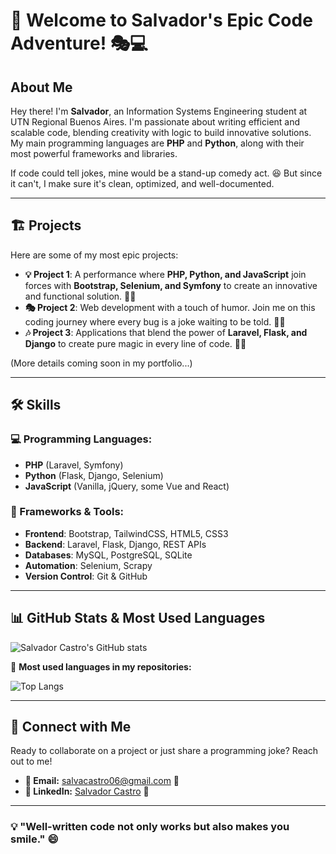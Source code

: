 # 🚀 Welcome to Salvador's Epic Code Adventure! 🎭💻

## About Me

Hey there! I'm **Salvador**, an Information Systems Engineering student at UTN Regional Buenos Aires. I'm passionate about writing efficient and scalable code, blending creativity with logic to build innovative solutions. My main programming languages are **PHP** and **Python**, along with their most powerful frameworks and libraries.

If code could tell jokes, mine would be a stand-up comedy act. 😆 But since it can't, I make sure it's clean, optimized, and well-documented.

---

## 🏗️ Projects

Here are some of my most epic projects:

- **💡 Project 1**: A performance where **PHP, Python, and JavaScript** join forces with **Bootstrap, Selenium, and Symfony** to create an innovative and functional solution. 🎩✨
- **🎭 Project 2**: Web development with a touch of humor. Join me on this coding journey where every bug is a joke waiting to be told. 🌟🤣
- **🎶 Project 3**: Applications that blend the power of **Laravel, Flask, and Django** to create pure magic in every line of code. 🎵✨

(More details coming soon in my portfolio...)

---

## 🛠️ Skills

### 💻 Programming Languages:
- **PHP** (Laravel, Symfony)
- **Python** (Flask, Django, Selenium)
- **JavaScript** (Vanilla, jQuery, some Vue and React)

### 🔧 Frameworks & Tools:
- **Frontend**: Bootstrap, TailwindCSS, HTML5, CSS3
- **Backend**: Laravel, Flask, Django, REST APIs
- **Databases**: MySQL, PostgreSQL, SQLite
- **Automation**: Selenium, Scrapy
- **Version Control**: Git & GitHub

---

## 📊 GitHub Stats & Most Used Languages

![Salvador Castro's GitHub stats](https://github-readme-stats.vercel.app/api?username=salvador-castro&show_icons=true&theme=transparent)

📌 **Most used languages in my repositories:**

![Top Langs](https://github-readme-stats.vercel.app/api/top-langs/?username=salvador-castro&layout=compact&bg_color=00000000)

---

## 🤝 Connect with Me

Ready to collaborate on a project or just share a programming joke? Reach out to me!

- **📧 Email:** [salvacastro06@gmail.com](mailto:salvacastro06@gmail.com) 📩
- **💼 LinkedIn:** [Salvador Castro](https://www.linkedin.com/in/salvador-castro95/) 🚀

---

### 💡 "Well-written code not only works but also makes you smile." 😄
